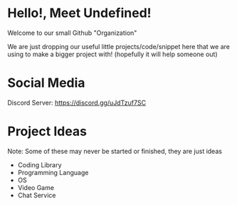 # Hello!, Meet Undefined!

Welcome to our small Github "Organization"

We are just dropping our useful little projects/code/snippet here that we are using to make a bigger project with! 
(hopefully it will help someone out) 

# Social Media

Discord Server: https://discord.gg/uJdTzuf7SC

# Project Ideas

Note: Some of these may never be started or finished, they are just ideas

- Coding Library
- Programming Language
- OS
- Video Game
- Chat Service
